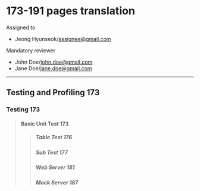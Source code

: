 # 173-191 pages translation

Assigned to

- Jeong Hyunseok/assignee@gmail.com

Mandatory reviewer

- John Doe/john.doe@gmail.com
- Jane Doe/jane.doe@gmail.com

---

## Testing and Profiling 173

### Testing 173

> #### Basic Unit Test 173
>
> > ##### Table Test 176
> >
> > ##### Sub Test 177
> >
> > ##### Web Server 181
> >
> > ##### Mock Server 187
